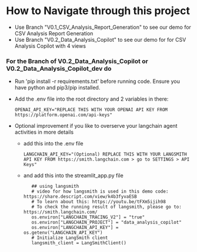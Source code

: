 # How to Navigate through this project
- Use Branch "V0.1_CSV_Analysis_Report_Generation" to see our demo for CSV Analysis Report Generation
- Use Branch "V0.2_Data_Analysis_Copilot" to see our demo for for CSV Analysis Copilot with 4 views

### For the Branch of V0.2_Data_Analysis_Copilot or V0.2_Data_Analysis_Copilot_dev do
 - Run 'pip install -r requirements.txt' before running code. Ensure you have python and pip3/pip installed.
 - Add the .env file into the root directory and 2 variables in there:
    ```  
    OPENAI_API_KEY="REPLACE THIS WITH YOUR OPENAI API KEY FROM https://platform.openai.com/api-keys"
    ```

 - Optional improvement if you like to overserve your langchain agent activities in more details
   - add this into the .env file
      ```
      LANGCHAIN_API_KEY="(Optional) REPLACE THIS WITH YOUR LANGSMITH API KEY FROM https://smith.langchain.com > go to SETTINGS > API Keys"
      ```
   - and add this into the streamlit_app.py file
      ```
         ## using langsmith
         # video for how langsmith is used in this demo code: https://share.descript.com/view/k4b3fyvaESB
         # To learn about this: https://youtu.be/tFXm5ijih98
         # To check the running result of langsmith, please go to: https://smith.langchain.com/
         os.environ["LANGCHAIN_TRACING_V2"] = "true"
         os.environ["LANGCHAIN_PROJECT"] = "data_analysis_copilot"
         os.environ["LANGCHAIN_API_KEY"] = os.getenv("LANGCHAIN_API_KEY")
         # Initialize LangSmith client
         langsmith_client = LangSmithClient()

      ```
